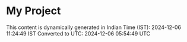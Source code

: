# My Project

This content is dynamically generated in Indian Time (IST): 2024-12-06 11:24:49 IST
Converted to UTC: 2024-12-06 05:54:49 UTC
